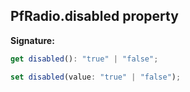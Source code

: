 ## PfRadio.disabled property

**Signature:**

```typescript
get disabled(): "true" | "false";

set disabled(value: "true" | "false");
```
